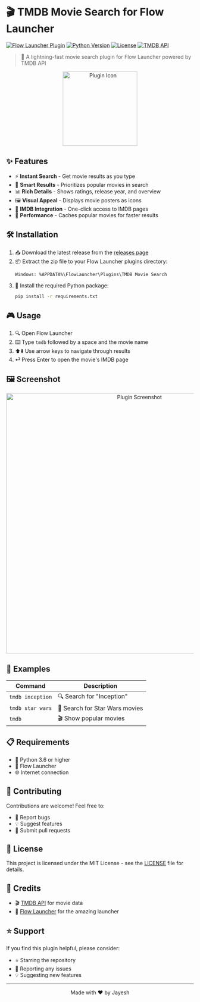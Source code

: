 # 🎬 TMDB Movie Search for Flow Launcher

[![Flow Launcher Plugin](https://img.shields.io/badge/Flow%20Launcher-Plugin-blue)](https://github.com/Flow-Launcher/Flow.Launcher)
[![Python Version](https://img.shields.io/badge/Python-3.6%2B-blue)](https://www.python.org)
[![License](https://img.shields.io/badge/License-MIT-green.svg)](LICENSE)
[![TMDB API](https://img.shields.io/badge/TMDB-API-yellow)](https://www.themoviedb.org/documentation/api)

> 🚀 A lightning-fast movie search plugin for Flow Launcher powered by TMDB API

<div align="center">
  <img src="icon.png" alt="Plugin Icon" width="200"/>
</div>

## ✨ Features

- ⚡ **Instant Search** - Get movie results as you type
- 🎯 **Smart Results** - Prioritizes popular movies in search
- 📊 **Rich Details** - Shows ratings, release year, and overview
- 🖼️ **Visual Appeal** - Displays movie posters as icons
- 🔗 **IMDB Integration** - One-click access to IMDB pages
- 💾 **Performance** - Caches popular movies for faster results

## 🛠️ Installation

1. 📥 Download the latest release from the [releases page](https://github.com/jayeshvegda/tmdb-flow-plugin/releases)
2. 📦 Extract the zip file to your Flow Launcher plugins directory:
   ```
   Windows: %APPDATA%\FlowLauncher\Plugins\TMDB Movie Search
   ```
3. 🔧 Install the required Python package:
   ```bash
   pip install -r requirements.txt
   ```

## 🎮 Usage

1. 🔍 Open Flow Launcher
2. ⌨️ Type `tmdb` followed by a space and the movie name
3. ⬆️⬇️ Use arrow keys to navigate through results
4. ⏎ Press Enter to open the movie's IMDB page


## 🖼️ Screenshot

<div align="center">
  <img src="img/shoot.png" alt="Plugin Screenshot" width="700"/>
</div>

## 🎯 Examples

| Command | Description |
|---------|-------------|
| `tmdb inception` | 🔍 Search for "Inception" |
| `tmdb star wars` | 🌟 Search for Star Wars movies |
| `tmdb` | 🎬 Show popular movies |

## 📋 Requirements

- 🐍 Python 3.6 or higher
- 🚀 Flow Launcher
- 🌐 Internet connection

## 🤝 Contributing

Contributions are welcome! Feel free to:
- 🐛 Report bugs
- 💡 Suggest features
- 🔧 Submit pull requests

## 📝 License

This project is licensed under the MIT License - see the [LICENSE](LICENSE) file for details.

## 🙏 Credits

- 🎬 [TMDB API](https://www.themoviedb.org/documentation/api) for movie data
- 🚀 [Flow Launcher](https://github.com/Flow-Launcher/Flow.Launcher) for the amazing launcher

## ⭐ Support

If you find this plugin helpful, please consider:
- ⭐ Starring the repository
- 🐛 Reporting any issues
- 💡 Suggesting new features

---

<div align="center">
  Made with ❤️ by Jayesh
</div> 




